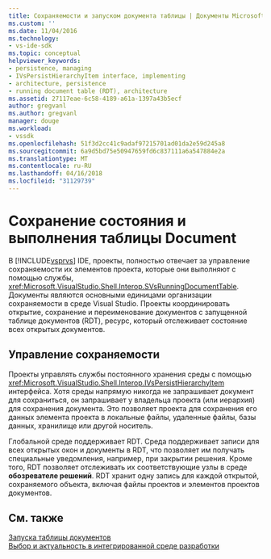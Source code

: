 ```yaml
---
title: Сохраняемости и запуском документа таблицы | Документы Microsoft
ms.custom: ''
ms.date: 11/04/2016
ms.technology:
- vs-ide-sdk
ms.topic: conceptual
helpviewer_keywords:
- persistence, managing
- IVsPersistHierarchyItem interface, implementing
- architecture, persistence
- running document table (RDT), architecture
ms.assetid: 27117eae-6c58-4189-a61a-1397a43b5ecf
author: gregvanl
ms.author: gregvanl
manager: douge
ms.workload:
- vssdk
ms.openlocfilehash: 51f3d2cc41c9adaf97215701ad01da2e59d245a8
ms.sourcegitcommit: 6a9d5bd75e50947659fd6c837111a6a547884e2a
ms.translationtype: MT
ms.contentlocale: ru-RU
ms.lasthandoff: 04/16/2018
ms.locfileid: "31129739"
---
```

# <a name="persistence-and-the-running-document-table"></a>Сохранение состояния и выполнения таблицы Document
В [!INCLUDE[vsprvs](../../code-quality/includes/vsprvs_md.md)] IDE, проекты, полностью отвечает за управление сохраняемости их элементов проекта, которые они выполняют с помощью службы, <xref:Microsoft.VisualStudio.Shell.Interop.SVsRunningDocumentTable>. Документы являются основными единицами организации сохраняемости в среде Visual Studio. Проекты координировать открытие, сохранение и переименование документов с запущенной таблице документов (RDT), ресурс, который отслеживает состояние всех открытых документов.  
  
## <a name="managing-persistence"></a>Управление сохраняемости  
 Проекты управлять службы постоянного хранения среды с помощью <xref:Microsoft.VisualStudio.Shell.Interop.IVsPersistHierarchyItem> интерфейса. Хотя среды напрямую никогда не запрашивает документ для сохраниться, он запрашивает у владельца проекта (или иерархия) для сохранения документа. Это позволяет проекта для сохранения его данных элемента проекта в локальные файлы, удаленные файлы, базы данных, хранилище или другой носитель.  
  
 Глобальной среде поддерживает RDT. Среда поддерживает записи для всех открытых окон и документы в RDT, что позволяет им получать специальные уведомления, например, при закрытии решения. Кроме того, RDT позволяет отслеживать их соответствующие узлы в среде **обозревателе решений**. RDT хранит одну запись для каждой открытой, сохраняемого объекта, включая файлы проектов и элементов проектов документов.  
  
## <a name="see-also"></a>См. также  
 [Запуска таблицы документов](../../extensibility/internals/running-document-table.md)   
 [Выбор и актуальность в интегрированной среде разработки](../../extensibility/internals/selection-and-currency-in-the-ide.md)